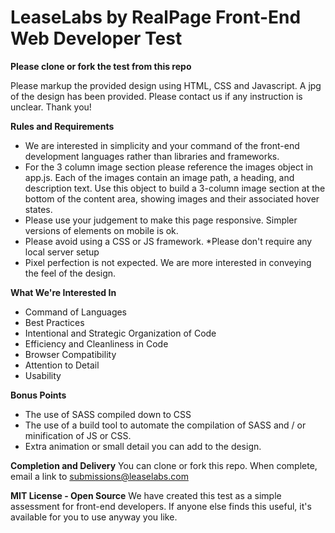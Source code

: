 # LeaseLabs by RealPage Front-End Web Developer Test

**Please clone or fork the test from this repo**

Please markup the provided design using HTML, CSS and Javascript. A jpg of the design has been provided. Please contact us if any instruction is unclear. Thank you!

**Rules and Requirements**

- We are interested in simplicity and your command of the front-end development languages rather than libraries and frameworks.
- For the 3 column image section please reference the images object in app.js. Each of the images contain an image path, a heading, and description text. Use this object to build a 3-column image section at the bottom of the content area, showing images and their associated hover states.
- Please use your judgement to make this page responsive. Simpler versions of elements on mobile is ok.
- Please avoid using a CSS or JS framework. \*Please don't require any local server setup
- Pixel perfection is not expected. We are more interested in conveying the feel of the design.

**What We're Interested In**

- Command of Languages
- Best Practices
- Intentional and Strategic Organization of Code
- Efficiency and Cleanliness in Code
- Browser Compatibility
- Attention to Detail
- Usability

**Bonus Points**

- The use of SASS compiled down to CSS
- The use of a build tool to automate the compilation of SASS and / or minification of JS or CSS.
- Extra animation or small detail you can add to the design.

**Completion and Delivery**
You can clone or fork this repo. When complete, email a link to submissions@leaselabs.com

**MIT License - Open Source**
We have created this test as a simple assessment for front-end developers. If anyone else finds this useful, it's available for you to use anyway you like.
